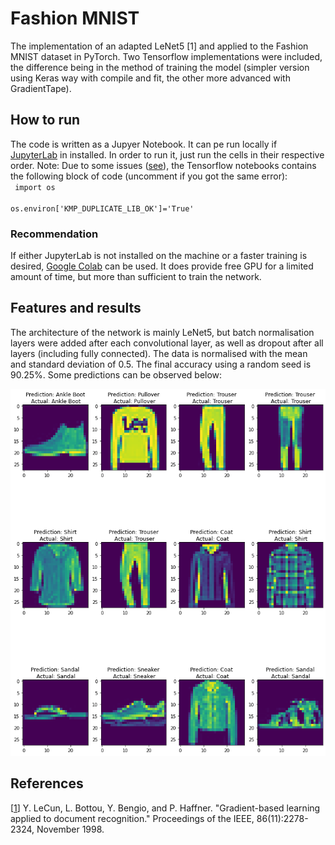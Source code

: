 # Fashion MNIST

The implementation of an adapted LeNet5 [1] and applied to the Fashion MNIST dataset in PyTorch. Two Tensorflow implementations were included, the difference being in the method of training the model (simpler version using Keras way with compile and fit, the other more advanced with GradientTape).

## How to run

The code is written as a Jupyer Notebook. It can pe run locally if [JupyterLab](https://jupyter.org/) in installed. In order to run it, just run the cells in their respective order. 
Note: Due to some issues ([see](https://github.com/dmlc/xgboost/issues/1715)), the Tensorflow notebooks contains the following block of code (uncomment if you got the same error): \
<code>
    import os \
    os.environ['KMP_DUPLICATE_LIB_OK']='True'
</code>

### Recommendation

If either JupyterLab is not installed on the machine or a faster training is desired, [Google Colab](https://colab.research.google.com/) can be used. It does provide free GPU for a limited amount of time, but more than sufficient to train the network.

## Features and results
The architecture of the network is mainly LeNet5, but batch normalisation layers were added after each convolutional layer, as well as dropout after all layers (including fully connected). The data is normalised with the mean and standard deviation of 0.5. The final accuracy using a random seed is 90.25%. Some predictions can be observed below:

![alt text](https://github.com/vladhondru25/famous-datasets/blob/master/./fashion-mnist/result.png?raw=true)


## References

[[1](http://yann.lecun.com/exdb/publis/pdf/lecun-98.pdf)] Y. LeCun, L. Bottou, Y. Bengio, and P. Haffner. "Gradient-based learning applied to document recognition." Proceedings of the IEEE, 86(11):2278-2324, November 1998.
